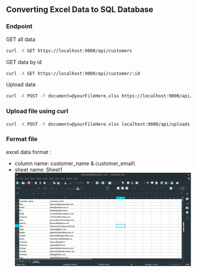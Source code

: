 ## Converting Excel Data to SQL Database

### Endpoint
GET all data
```sh
curl -X GET https://localhost:9000/api/customers
```

GET data by id
```sh
curl -X GET https://localhost:9000/api/customer/:id
```

Upload data
```sh
curl -X POST -F document=@yourFileHere.xlsx https://localhost:9000/api/uploads
```

### Upload file using curl
```sh
curl -X POST -F document=@yourFileHere.xlsx localhost:9000/api/uploads
```

### Format file
excel data format :
- column name: customer_name & customer_email\
- sheet name: Sheet1
![image](/assets/image.png)